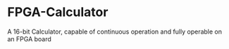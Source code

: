 # FPGA-Calculator
A 16-bit Calculator, capable of continuous operation and fully operable on an FPGA board
